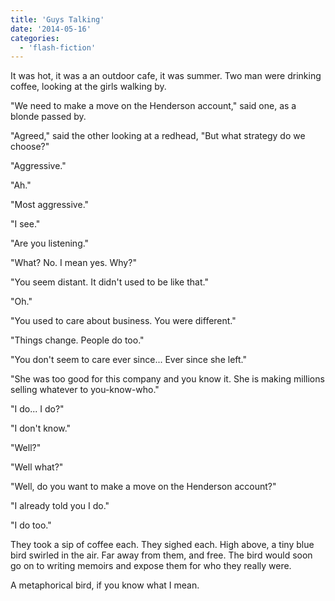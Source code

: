 ```yaml
---
title: 'Guys Talking'
date: '2014-05-16'
categories:
  - 'flash-fiction'
---
```


It was hot, it was a an outdoor cafe, it was summer. Two man were drinking
coffee, looking at the girls walking by.

<!-- truncate -->


"We need to make a move on the Henderson account," said one, as a blonde passed
by.

"Agreed," said the other looking at a redhead, "But what strategy do we choose?"

"Aggressive."

"Ah."

"Most aggressive."

"I see."

"Are you listening."

"What? No. I mean yes. Why?"

"You seem distant. It didn't used to be like that."

"Oh."

"You used to care about business. You were different."

"Things change. People do too."

"You don't seem to care ever since... Ever since she left."

"She was too good for this company and you know it. She is making millions
selling whatever to you-know-who."

"I do... I do?"

"I don't know."

"Well?"

"Well what?"

"Well, do you want to make a move on the Henderson account?"

"I already told you I do."

"I do too."

They took a sip of coffee each. They sighed each. High above, a tiny blue bird
swirled in the air. Far away from them, and free. The bird would soon go on to
writing memoirs and expose them for who they really were.

A metaphorical bird, if you know what I mean.
